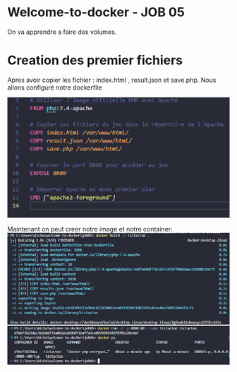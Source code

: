 # Welcome-to-docker - JOB 05

On va apprendre a faire des volumes.

# Creation des premier fichiers
 
Apres avoir copier les fichier : index.html , result.json et save.php. Nous allons configuré notre dockerfile

![resultat](image/1.png)

Maintenant on peut creer notre image et notre container:
![resultat](image/2.png)
![resultat](image/3.png)

